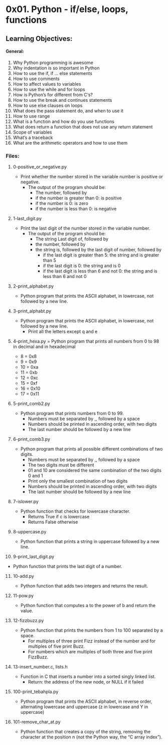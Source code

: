 # 0x01. Python - if/else, loops, functions

## Learning Objectives:
#### General:
1. Why Python programming is awesome
2. Why indentation is so important in Python
3. How to use the if, if ... else statements
4. How to use comments
5. How to affect values to variables
6. How to use the while and for loops
7. How is Python’s for different from C‘s?
8. How to use the break and continues statements
9. How to use else clauses on loops
19. What does the pass statement do, and when to use it
20. How to use range
21. What is a function and how do you use functions
22. What does return a function that does not use any return statement
23. Scope of variables
24. What’s a traceback
25. What are the arithmetic operators and how to use them

### Files:

1. 0-positive_or_negative.py
   - Print whether the number stored in the variable number is positive or negative.
     - The output of the program should be:
       - The number, followed by
       - if the number is greater than 0: is positive
       - if the number is 0: is zero
       - if the number is less than 0: is negative

2. 1-last_digit.py
   - Print the last digit of the number stored in the variable number.
     - The output of the program should be:
       - The string Last digit of, followed by
       - the number, followed by
       - the string is, followed by the last digit of number, followed by
         - if the last digit is greater than 5: the string and is greater than 5
         - if the last digit is 0: the string and is 0
         - if the last digit is less than 6 and not 0: the string and is less than 6 and not 0

3. 2-print_alphabet.py
   - Python program that prints the ASCII alphabet, in lowercase, not followed by a new line.

4. 3-print_alphabt.py
   - Python program that prints the ASCII alphabet, in lowercase, not followed by a new line.
     - Print all the letters except q and e

5. 4-print_hexa.py
   = Python program that prints all numbers from 0 to 98 in decimal and in hexadecimal
     - 8 = 0x8
     - 9 = 0x9
     - 10 = 0xa
     - 11 = 0xb
     - 12 = 0xc
     - 15 = 0xf
     - 16 = 0x10
     - 17 = 0x11

6. 5-print_comb2.py
   - Python program that prints numbers from 0 to 99.
     - Numbers must be separated by ,, followed by a space
     - Numbers should be printed in ascending order, with two digits
     - The last number should be followed by a new line

7. 6-print_comb3.py
   - Python program that prints all possible different combinations of two digits.
     - Numbers must be separated by ,, followed by a space
     - The two digits must be different
     - 01 and 10 are considered the same combination of the two digits 0 and 1
     - Print only the smallest combination of two digits
     - Numbers should be printed in ascending order, with two digits
     - The last number should be followed by a new line

8. 7-islower.py
   - Python function that checks for lowercase character.
     - Returns True if c is lowercase
     - Returns False otherwise

9. 8-uppercase.py
   - Python function that prints a string in uppercase followed by a new line.

10. 9-print_last_digit.py
   - Python function that prints the last digit of a number.

11. 10-add.py
    - Python function that adds two integers and returns the result.

12. 11-pow.py
    - Python function that computes a to the power of b and return the value.

13. 12-fizzbuzz.py
    - Python function that prints the numbers from 1 to 100 separated by a space.
      - For multiples of three print Fizz instead of the number and for multiples of five print Buzz.
      - For numbers which are multiples of both three and five print FizzBuzz.

14. 13-insert_number.c, lists.h
    - Function in C that inserts a number into a sorted singly linked list.
      - Return: the address of the new node, or NULL if it failed

15. 100-print_tebahpla.py
    - Python program that prints the ASCII alphabet, in reverse order, alternating lowercase and uppercase (z in lowercase and Y in uppercase)

16. 101-remove_char_at.py
    - Python function that creates a copy of the string, removing the character at the position n (not the Python way, the “C array index”).

